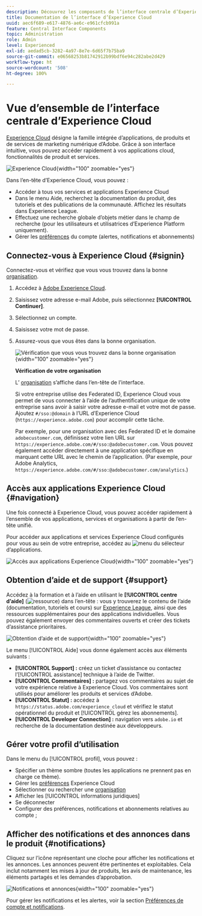 ```yaml
---
description: Découvrez les composants de l’interface centrale d’Experience Cloud. Obtenez de l’aide sur l’administration des utilisateurs et utilisatrices et des produits dans Admin Console et activez les applications pour les services Experience Cloud. Obtenez de l’aide sur la bibliothèque d’audiences, les attributs du client ou de la cliente, Experience Cloud Assets, etc.
title: Documentation de l’interface d’Experience Cloud
uuid: aec6f689-e617-4876-ae6c-e961cfcb991a
feature: Central Interface Components
topic: Administration
role: Admin
level: Experienced
exl-id: aedad5cb-3282-4a97-8e7e-6d65f7b75ba9
source-git-commit: e06568253b81742912b99bdf6e94c282abe2d429
workflow-type: ht
source-wordcount: '508'
ht-degree: 100%

---
```


# Vue d’ensemble de lʼinterface centrale dʼExperience Cloud

[Experience Cloud](https://experience.adobe.com) désigne la famille intégrée d’applications, de produits et de services de marketing numérique d’Adobe. Grâce à son interface intuitive, vous pouvez accéder rapidement à vos applications cloud, fonctionnalités de produit et services.

![Experience Cloud](assets/landing.png){width="100" zoomable="yes"}

Dans l’en-tête d’Experience Cloud, vous pouvez :

* Accéder à tous vos services et applications Experience Cloud
* Dans le menu Aide, recherchez la documentation du produit, des tutoriels et des publications de la communauté. Affichez les résultats dans Experience League.
* Effectuez une recherche globale d’objets métier dans le champ de recherche (pour les utilisateurs et utilisatrices d’Experience Platform uniquement).
* Gérer les [préférences](features/account-preferences.md) du compte (alertes, notifications et abonnements)

## Connectez-vous à Experience Cloud {#signin}

Connectez-vous et vérifiez que vous vous trouvez dans la bonne [organisation](administration/organizations.md).

1. Accédez à [Adobe Experience Cloud](https://experience.adobe.com).
1. Saisissez votre adresse e-mail Adobe, puis sélectionnez **[!UICONTROL Continuer]**.
1. Sélectionnez un compte.
1. Saisissez votre mot de passe.
1. Assurez-vous que vous êtes dans la bonne organisation.

   ![Vérification que vous vous trouvez dans la bonne organisation](assets/organizations-menu.png){width="100" zoomable="yes"}

   **Vérification de votre organisation**

   L’ [organisation](administration/organizations.md) s’affiche dans l’en-tête de l’interface.

   Si votre entreprise utilise des Federated ID, Experience Cloud vous permet de vous connecter à l’aide de l’authentification unique de votre entreprise sans avoir à saisir votre adresse e-mail et votre mot de passe. Ajoutez `#/sso:@domain` à l’URL d’Experience Cloud (`https://experience.adobe.com`) pour accomplir cette tâche.

   Par exemple, pour une organisation avec des Federated ID et le domaine `adobecustomer.com`, définissez votre lien URL sur `https://experience.adobe.com/#/sso:@adobecustomer.com`. Vous pouvez également accéder directement à une application spécifique en marquant cette URL avec le chemin de l’application. (Par exemple, pour Adobe Analytics, `https://experience.adobe.com/#/sso:@adobecustomer.com/analytics`.)

## Accès aux applications Experience Cloud {#navigation}

Une fois connecté à Experience Cloud, vous pouvez accéder rapidement à l’ensemble de vos applications, services et organisations à partir de l’en-tête unifié.

Pour accéder aux applications et services Experience Cloud configurés pour vous au sein de votre entreprise, accédez au ![menu](assets/apps-icon.png) du sélecteur dʼapplications.

![Accès aux applications Experience Cloud](assets/platform-core-services.png){width="100" zoomable="yes"}

## Obtention d’aide et de support {#support}

Accédez à la formation et à l’aide en utilisant le **[!UICONTROL centre d’aide]** (![ressource](assets/help-icon.png)) dans l’en-tête : vous y trouverez le contenu de l’aide (documentation, tutoriels et cours) sur [Experience League](https://experienceleague.adobe.com/?lang=fr#home), ainsi que des ressources supplémentaires pour des applications individuelles. Vous pouvez également envoyer des commentaires ouverts et créer des tickets dʼassistance prioritaires.

![Obtention dʼaide et de support](assets/search-menu.png){width="100" zoomable="yes"}

Le menu [!UICONTROL Aide] vous donne également accès aux éléments suivants :

* **[!UICONTROL Support] :** créez un ticket d’assistance ou contactez l’[!UICONTROL assistance] technique à l’aide de Twitter.
* **[!UICONTROL Commentaires] :** partagez vos commentaires au sujet de votre expérience relative à Experience Cloud. Vos commentaires sont utilisés pour améliorer les produits et services d’Adobe.
* **[!UICONTROL Statut] :** accédez à `https://status.adobe.com/experience_cloud` et vérifiez le statut opérationnel du produit et [!UICONTROL gérez les abonnements].
* **[!UICONTROL Developer Connection] :** navigation vers `adobe.io` et recherche de la documentation destinée aux développeurs.

## Gérer votre profil d’utilisation

Dans le menu du [!UICONTROL profil], vous pouvez :

* Spécifier un thème sombre (toutes les applications ne prennent pas en charge ce thème).
* Gérer les [préférences](features/account-preferences.md) Experience Cloud
* Sélectionner ou rechercher une [organisation](administration/organizations.md)
* Afficher les [!UICONTROL informations juridiques]
* Se déconnecter
* Configurer des préférences, notifications et abonnements relatives au compte ;

## Afficher des notifications et des annonces dans le produit {#notifications}

Cliquez sur l’icône représentant une cloche pour afficher les notifications et les annonces. Les annonces peuvent être pertinentes et exploitables. Cela inclut notamment les mises à jour de produits, les avis de maintenance, les éléments partagés et les demandes d’approbation.

![Notifications et annonces](assets/notifications-menu-small.png){width="100" zoomable="yes"}

Pour gérer les notifications et les alertes, voir la section [ Préférences de compte et notifications](features/account-preferences.md).
